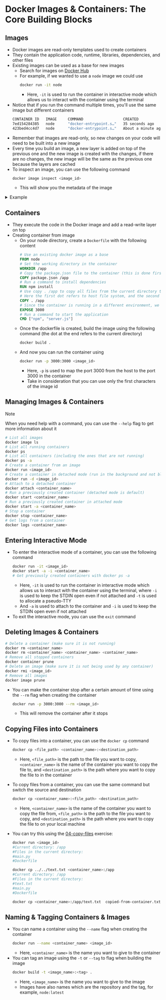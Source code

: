 # Docker Images & Containers: The Core Building Blocks

## Images

- Docker images are read-only templates used to create containers
- They contain the application code, runtime, libraries, dependencies, and other files
- Existing images can be used as a base for new images
  - Search for images on [Docker Hub](https://hub.docker.com/)
  - For example, if we wanted to use a `node` image we could use
    ```bash
    docker run -it node
    ```
    - Here, `-it` is used to run the container in interactive mode which allows us to interact with the container using the terminal
- Notice that if you run the command multiple times, you'll use the same image but different containers
  ```bash
  CONTAINER ID   IMAGE     COMMAND                  CREATED              STATUS                      PORTS     NAMES
  7ed154284385   node      "docker-entrypoint.s…"   35 seconds ago       Exited (0) 16 seconds ago             gracious_moser
  423bed4cc4d7   node      "docker-entrypoint.s…"   About a minute ago   Exited (0) 37 seconds ago             pedantic_noyce
  ```
- Remember that images are read-only, so new changes on your code will need to be built into a new image
- Every time you build an image, a new layer is added on top of the previous one and the new image is created with the changes, if there are no changes, the new image will be the same as the previous one because the layers are cached
- To inspect an image, you can use the following command
  ```bash
  docker image inspect <image_id>
  ```
  - This will show you the metadata of the image

<details>
  <summary>Example</summary>

```
[
    {
        "Id": "sha256:2f0aa08406e28dc9f16f38971d72fad6004509ab3bda1313bc12b8f2264599c5",
        "RepoTags": [],
        "RepoDigests": [],
        "Parent": "",
        "Comment": "buildkit.dockerfile.v0",
        "Created": "2024-10-10T03:47:56.537035596Z",
        "DockerVersion": "27.2.0",
        "Author": "",
        "Config": {
            "Hostname": "",
            "Domainname": "",
            "User": "",
            "AttachStdin": false,
            "AttachStdout": false,
            "AttachStderr": false,
            "Tty": false,
            "OpenStdin": false,
            "StdinOnce": false,
            "Env": [
                "PATH=/usr/local/bin:/usr/local/sbin:/usr/local/bin:/usr/sbin:/usr/bin:/sbin:/bin",
                "GPG_KEY=7169605F62C751356D054A26A821E680E5FA6305",
                "PYTHON_VERSION=3.13.0"
            ],
            "Cmd": [
                "python",
                "main.py"
            ],
            "ArgsEscaped": true,
            "Image": "",
            "Volumes": null,
            "WorkingDir": "/app",
            "Entrypoint": null,
            "OnBuild": null,
            "Labels": null
        },
        "Architecture": "amd64",
        "Os": "linux",
        "Size": 381194769,
        "GraphDriver": {
            "Data": null,
            "Name": "overlayfs"
        },
        "RootFS": {
            "Type": "layers",
            "Layers": [
                "sha256:d50132f2fe78aaa8e67f229e53305d0c4a7a86c9deda4bf3160be0a678926458",
                "sha256:3e14a6961052c6ebe30f972947bf9d7ffec586a2bf081738fd9acd74fdceb343",
                "sha256:f91dc7a486d99ec2e605b4417fe39b503aa3045d6f91f92810b82fae54ae9293",
                "sha256:2bce433c3a290e09105af7c14ea063b125babdcc74544fa5773a2ce88e54f78e",
                "sha256:7f22fdb1c7d198a67572f86a4b7865fa185be7d2cc25b022a1abbd610fee7e5f",
                "sha256:8b83ad8f507b9c0069b20868e79dc7900a6312f0e9f22299366884fdcdc89cb8",
                "sha256:2b55cf69e53ebae408b13fca15892c1ab7e7a46702de9509a625ce97a18d1dbd",
                "sha256:6c6ce8575c0dd31c075d5a7639408637e5f30407509bb0cb2da26390a301f9e0",
                "sha256:e21b0090dcf14e76e0a3f41669c6ba6d26d069558941c43bfe81da37fc354ae4"
            ]
        },
        "Metadata": {
            "LastTagTime": "2024-10-10T04:20:29.566134726Z"
        }
    }
]
```

</details>

## Containers

- They execute the code in the Docker image and add a read-write layer on top
- Creating container from image
  - On your node directory, create a `Dockerfile` with the following content
    ```Dockerfile
    # Use an existing docker image as a base
    FROM node
    # Set the working directory in the container
    WORKDIR /app
    # Copy the package.json file to the container (this is done first to take advantage of the cache)
    COPY package.json /app
    # Run a command to install dependencies
    RUN npm install
    # Use copy . /app to copy all files from the current directory to the container except for the Dockerfile
    # Here the first dot refers to host file system, and the second dot or route (/app in this case) refers to the image/container file system
    COPY . /app
    # Since the container is running in a different environment, we need to expose a port to access the application (this is mostly an informative command since it just tells the user that the container will use this port, but it does not actually open the port)
    EXPOSE 3000
    # Run a command to start the application
    CMD ["npm", "server.js"]
    ```
  - Once the dockerfile is created, build the image using the following command (the dot at the end refers to the current directory)
    ```bash
    docker build .
    ```
  - And now you can run the container using
    ```bash
    docker run -p 3000:3000 <image_id>
    ```
    - Here, `-p` is used to map the port 3000 from the host to the port 3000 in the container
    - Take in consideration that you can use only the first characters of the image id

## Managing Images & Containers

> [!NOTE]
> When you need help with a command, you can use the `--help` flag to get more information about it

```bash
# List all images
docker image ls
# List all running containers
docker ps
# List all containers (including the ones that are not running)
docker ps -a
# Create a container from an image
docker run <image_id>
# Create a container in detached mode (run in the background and not block the terminal)
docker run -d <image_id>
# Attach to a detached container
docker attach <container_name>
# Run a previously created container (detached mode is default)
docker start <container_name>
# Run a previously created container in attached mode
docker start -a <container_name>
# Stop a container
docker stop <container_name>
# Get logs from a container
docker logs <container_name>
```

## Entering Interactive Mode

- To enter the interactive mode of a container, you can use the following command
  ```bash
  docker run -it <image_id>
  docker start -a -i <container_name>
  # Get previously created containers with docker ps -a
  ```
  - Here, `-it` is used to run the container in interactive mode which allows us to interact with the container using the terminal, where `-i` is used to keep the STDIN open even if not attached and `-t` is used to allocate a pseudo-TTY
  - And `-a` is used to attach to the container and `-i` is used to keep the STDIN open even if not attached
- To exit the interactive mode, you can use the `exit` command

## Deleting Images & Containers

```bash
# Delete a container (make sure it is not running)
docker rm <container_name>
docker rm <container_name> <container_name> <container_name>
# Remove all stopped containers
docker container prune
# Delete an image (make sure it is not being used by any container)
docker rmi <image_id>
# Remove all images
docker image prune
```

- You can make the container stop after a certain amount of time using the `--rm` flag when creating the container
  ```bash
  docker run -p 3000:3000 --rm <image_id>
  ```
  - This will remove the container after it stops

## Copying Files into Containers

- To copy files into a container, you can use the `docker cp` command
  ```bash
  docker cp <file_path> <container_name>:<destination_path>
  ```
  - Here, `<file_path>` is the path to the file you want to copy, `<container_name>` is the name of the container you want to copy the file to, and `<destination_path>` is the path where you want to copy the file to in the container
- To copy files from a container, you can use the same command but switch the source and destination
  ```bash
  docker cp <container_name>:<file_path> <destination_path>
  ```
  - Here, `<container_name>` is the name of the container you want to copy the file from, `<file_path>` is the path to the file you want to copy, and `<destination_path>` is the path where you want to copy the file to on your local machine
- You can try this using the [04-copy-files](../exercices/04.copy-files/) exercise:

  ```bash
  docker run <image_id>
  #Current directory: /app
  #Files in the current directory:
  #main.py
  #Dockerfile

  docker cp ../../text.txt <container_name>:/app
  #Current directory: /app
  #Files in the current directory:
  #text.txt
  #main.py
  #Dockerfile

  docker cp <container_name>:/app/text.txt  copied-from-container.txt
  ```

## Naming & Tagging Containers & Images

- You can name a container using the `--name` flag when creating the container
  ```bash
  docker run --name <container_name> <image_id>
  ```
  - Here, `<container_name>` is the name you want to give to the container
- You can tag an image using the `-t` or `--tag` to flag when building the image
  ```bash
  docker build -t <image_name>:<tag> .
  ```
  - Here, `<image_name>` is the name you want to give to the image
  - Images have also names which are the repository and the tag, for example, `node:latest`

